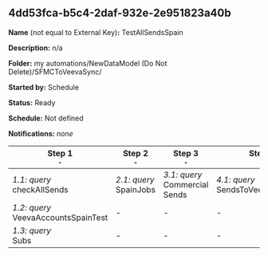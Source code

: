 ## 4dd53fca-b5c4-2daf-932e-2e951823a40b

**Name** (not equal to External Key)**:** TestAllSendsSpain

**Description:** n/a

**Folder:** my automations/NewDataModel (Do Not Delete)/SFMCToVeevaSync/

**Started by:** Schedule

**Status:** Ready

**Schedule:** Not defined

**Notifications:** _none_


| Step 1<br>_<small>-</small>_ | Step 2<br>_<small>-</small>_ | Step 3<br>_<small>-</small>_ | Step 4<br>_<small>-</small>_ | Step 5<br>_<small>-</small>_ | Step 6<br>_<small>-</small>_ | Step 7<br>_<small>-</small>_ | Step 8<br>_<small>-</small>_ |
| --- | --- | --- | --- | --- | --- | --- | --- |
| _1.1: query_<br>checkAllSends | _2.1: query_<br>SpainJobs | _3.1: query_<br>Commercial Sends | _4.1: query_<br>SendsToVeevaAccounts | _5.1: query_<br>SentVeevaEMSH | _6.1: query_<br>Differences | _7.1: query_<br>VeevaEMSHNew | _8.1: query_<br>NewDifferences |
| _1.2: query_<br>VeevaAccountsSpainTest | - | - | - | _5.2: query_<br>Commercial9th | _6.2: query_<br>DifferencesCom | _7.2: query_<br>MDM_DIH | - |
| _1.3: query_<br>Subs | - | - | - | _5.3: query_<br>VeevaDaily | _6.3: query_<br>SentComWithMDM | - | - |
